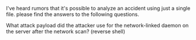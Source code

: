 I've heard rumors that it's possible to analyze an accident using just a single file. 
please find the answers to the following questions.


What attack payload did the attacker use for the network-linked daemon on the server after the network scan? (reverse shell)
